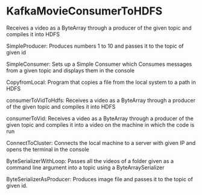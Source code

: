 # KafkaMovieConsumerToHDFS
Receives a video as a ByteArray through a producer of the given topic and compiles it into HDFS

SimpleProducer: Produces numbers 1 to 10 and passes it to the topic of given id

SimpleConsumer: Sets up a Simple Consumer which Consumes messages from a given topic and displays them in the console

CopyfromLocal: Program that copies a file from the local system to a path in HDFS

consumerToVidToHdfs: Receives a video as a ByteArray through a producer of the given topic and compiles it into HDFS

consumerToVid: Receives a video as a ByteArray through a producer of the given topic and compiles it into a video on the machine in which the code is run

ConnectToCluster: Connects the local machine to a server with given IP and opens the terminal in the console

ByteSerializerWithLoop: Passes all the videos of a folder given as a command line argument into a topic using a ByteArraySerializer

ByteSerializerAsProducer: Produces image file and passes it to the topic of given id.
